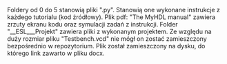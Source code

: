 Foldery od 0 do 5 stanowią pliki ".py". Stanowią one wykonane instrukcje z każdego tutorialu (kod źródłowy).
Plik pdf: "The MyHDL manual" zawiera zrzuty ekranu kodu oraz symulacji zadań z instrukcji.
Folder "__ESL___Projekt" zawiera pliki z wykonanym projektem. Ze względu na duży rozmiar pliku "Testbench.vcd" nie mógł on zostać zamieszczony bezpośrednio w repozytorium.
Plik został zamieszczony na dysku, do którego link zawarto w pliku docx.
